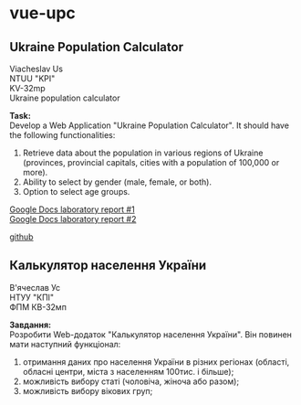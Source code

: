 # vue-upc

## Ukraine Population Calculator

Viacheslav Us<br>
NTUU "KPI"<br>
KV-32mp<br>
Ukraine population calculator

**Task:**<br>
Develop a Web Application "Ukraine Population Calculator".
It should have the following functionalities:

1. Retrieve data about the population in various regions of Ukraine (provinces, provincial capitals, cities with a population of 100,000 or more).
2. Ability to select by gender (male, female, or both).
3. Option to select age groups.

[Google Docs laboratory report #1](https://docs.google.com/document/d/142StbBMLg4JFI_bZUSDVSXQnY9kdvT8vNSqCyK1nM2g/edit?usp=sharing)<br>
[Google Docs laboratory report #2](https://docs.google.com/document/d/1-iLtNtJHSxlhf48-690zbDRSzdExF8Gfgu_2o-UGrOc/edit?usp=sharing)

[github](https://github.com/weissh0rn/vue-upc)


## Калькулятор населення України

В'ячеслав Ус<br>
НТУУ "КПІ"<br>
ФПМ КВ-32мп<br>

**Завдання:**<br>
Розробити Web-додаток "Калькулятор населення України".
Він повинен мати наступний функціонал:

1. отримання даних про населення України в різних регіонах (області, обласні центри, міста з населенням 100тис. і більше);
2. можливість вибору статі (чоловіча, жіноча або разом);
3. можливість вибору вікових груп;
